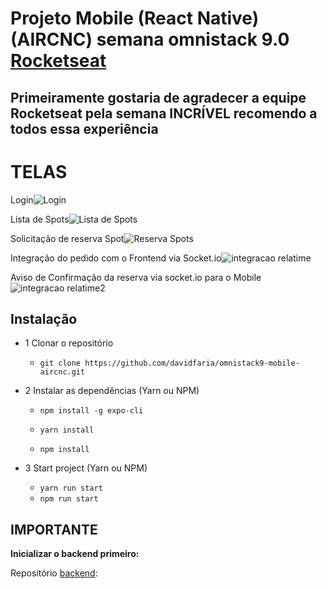 # Projeto Mobile (React Native) (AIRCNC) semana omnistack 9.0 [Rocketseat](https://rocketseat.com.br/)

## Primeiramente gostaria de agradecer a equipe Rocketseat pela semana **INCRÍVEL** recomendo a todos essa experiência

# TELAS

Login![Login](https://raw.githubusercontent.com/davidfaria/omnistack9-mobile-aircnc/master/fotos-demo/log2.png)

Lista de Spots![Lista de Spots](https://raw.githubusercontent.com/davidfaria/omnistack9-mobile-aircnc/master/fotos-demo/lista-sots.png)

Solicitação de reserva Spot![Reserva Spots](https://raw.githubusercontent.com/davidfaria/omnistack9-mobile-aircnc/master/fotos-demo/solicitacao.png)

Integração do pedido com o Frontend via Socket.io![integracao relatime](https://raw.githubusercontent.com/davidfaria/omnistack9-mobile-aircnc/master/fotos-demo/realtime1.png)

Aviso de Confirmação da reserva via socket.io para o Mobile![integracao relatime2](https://raw.githubusercontent.com/davidfaria/omnistack9-mobile-aircnc/master/fotos-demo/realtime2.png)

## Instalação

- 1 Clonar o repositório

  - `git clone https://github.com/davidfaria/omnistack9-mobile-aircnc.git`

- 2 Instalar as dependências (Yarn ou NPM)

  - `npm install -g expo-cli`

  - `yarn install`

  - `npm install`

- 3 Start project (Yarn ou NPM)

  - `yarn run start`
  - `npm run start`

## IMPORTANTE

**Inicializar o backend primeiro:**

Repositório [backend](https://github.com/davidfaria/omnistack9-backend-aircnc):
